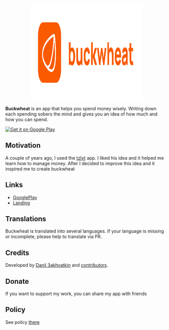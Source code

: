 <p align="center">
  <img width="350" height="300" src="/screenshots/logo.svg" alt="Buckwheat logo">
</p>

**Buckwheat** is an app that helps you spend money wisely. 
Writing down each spending sobers the mind and gives you an idea of how much and how you can spend.

<a href='https://play.google.com/store/apps/details?id=com.danilkinkin.buckwheat'>
    <img 
        alt='Get it on Google Play' 
        height="60" 
        src='https://play.google.com/intl/en_us/badges/static/images/badges/en_badge_web_generic.png'
    />
</a>

## Motivation

A couple of years ago, I used the [tzlvt](https://www.fuckgrechka.ru/tzlvt/) app. I liked his idea and it helped me learn how to manage money. After I decided to improve this idea and it inspired me to create buckwheat

## Links

- [GooglePlay](https://play.google.com/store/apps/details?id=com.danilkinkin.buckwheat)
- [Landing](https://buckwheat.app/)

## Translations

Buckwheat is translated into several languages. If your language is missing or incomplete, please help to translate via PR.

## Credits

Developed by [Danil Зakhvatkin](https://github.com/danilkinkin) and [contributors](https://github.com/danilkinkin/buckwheat/graphs/contributors).

## Donate

If you want to support my work, you can share my app with friends

## Policy

See policy [there](./POLICY.md)
